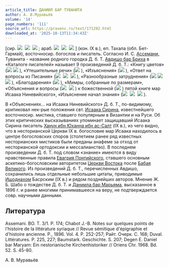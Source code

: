 ```yaml
---
article_title: ДАНИИЛ БАР ТУВАНИТА
author: А. В.Муравьёв
volume: '14'
page_numbers: '111'
source_url: https://pravenc.ru/text/171292.html
downloaded_at: '2025-10-13T11:34:43Z'
---
```


[сир. ![](https://pravenc.ru/char/26094/x40x5cx5clCOW/image.png)  ![](https://pravenc.ru/char/26094/x82C/image.png)  ![](https://pravenc.ru/char/26094/bAx5cx5ckJ/image.png) ; араб. ![](https://pravenc.ru/char/26272/xd2xcexc4Ixccxa2/image.png)  ![](https://pravenc.ru/char/26272/xc5IA/image.png)  ![](https://pravenc.ru/char/26272/xbeBxcexc3Ae/image.png) ] (кон. IX в.), еп. Тахала (обл. Бет-Гармай), восточносир. богослов и писатель. Согласно И. С. [Ассемани](https://pravenc.ru/text/Ассемани.html), Туванита - название родного городка Д. б. Т. [Авдишо бар Бриха](<https://pravenc.ru/text/Авдишо бар Бриха.html>) в «Каталоге писателей» называет 9 произведений Д. б. Т.: «Книгу цветов» (![](<https://pravenc.ru/char/26094/ADCLxb0J /image.png>) ![](<https://pravenc.ru/char/26094/ AC/image.png>) ), «Утешительные речи» (![](https://pravenc.ru/char/26094/x40Ax5bOxd0C/image.png) ), «Изъяснения» (![](https://pravenc.ru/char/26094/AhGx8fNx87/image.png) ), «Ответ на вопросы из Писания» (![](https://pravenc.ru/char/26094/x40x87x81NzJ/image.png)  ![](https://pravenc.ru/char/26094/Acx40Oxd0x84/image.png)  ![](https://pravenc.ru/char/26094/Zx82x84/image.png) ), «Разнообразные затруднения» (![](<https://pravenc.ru/char/26094/fKg /image.png>) ![](<https://pravenc.ru/char/26094/ fKgJ/image.png>)  ![](https://pravenc.ru/char/26094/x40x87x82SNxd0x40/image.png) ), «Благодарения» (![](https://pravenc.ru/char/26094/x40x87ODxd0x5cx5c/image.png) ), «Мимры, собранные по размерам», «Объяснения и вопросы (![](https://pravenc.ru/char/26094/Acx40Oxd0xb2x84J/image.png)  ![](https://pravenc.ru/char/26094/Ax5bx82x84/image.png) ) к божественной (![](https://pravenc.ru/char/26094/Ax5bLAcx40/image.png) ) пятой книге мар Исаака Ниневийского», «Изъяснение начал знания» (![](https://pravenc.ru/char/26094/x40sKx5bJ/image.png)  ![](https://pravenc.ru/char/26094/Ax85x5bx8f/image.png)  ![](https://pravenc.ru/char/26094/x80x84Ow/image.png) ).

В «Объяснениях... на Исаака Ниневийского» Д. б. Т., по-видимому, критиковал нек-рые положения свт. [Исаака Сирина](<https://pravenc.ru/text/Исаака Сирина.html>), известнейшего восточносир. мистика, ставшего популярным в Византии и на Руси. Об этих критических высказываниях упоминает защищавший Исаака Сирина писатель [Ханун ибн Юханна ибн ас-Салт](<https://pravenc.ru/text/Ханун ибн Юханна ибн ас-Салт.html>) (IX в.), из чего видно, что в несторианской Церкви IX в. богословие мар Исаака находилось в центре богословских споров (столетием ранее ряд известных несторианских мистиков были преданы анафеме за отход от несторианской ортодоксии и мессалианство). В последнем произведении Д. б. Т. под словом «знание» имеются в виду нравственные правила [Евагрия Понтийского](<https://pravenc.ru/text/Евагрий Понтийский.html>), ставшего основным аскетико-богословским авторитетом [Церкви Востока](<https://pravenc.ru/text/Церковь Востока.html>) после [Бабая Великого](<https://pravenc.ru/text/Бабай Великий.html>). Из произведений Д. б. Т., перечисленных Авдишо, сохранились лишь отдельные небольшие цитаты, приводимые [Ишоднахом](https://pravenc.ru/text/Ишоднахом.html) Басрским (IX в.) и рядом позднейших авторов. Мнение Ж. Б. Шабо о тождестве Д. б. Т. и [Даниила бар Марьяма](<https://pravenc.ru/text/Даниила бар Марьяма.html>), высказанное в 1896 г. и ранее многими принимавшееся на веру, не подтверждается совр. научными данными.

## Литература

Assemani. BO. T. 3/1. P. 174; Chabot J.-B. Notes sur quelques points de l'histoire de la littérature syriaque // Revue sémitique d'épigraphie et d'histoire ancienne. P., 1896. Vol. 4. P. 252-257; Райт. Очерк. С. 168; Duval. Littératures. P. 225, 227; Baumstark. Geschichte. S. 207; Degen E. Daniel bar Maryam: Ein nestorianische Kirchenhistoriker // Oriens Chr. 1968. Bd. 52. S. 45-80.

А. В.  Муравьёв
